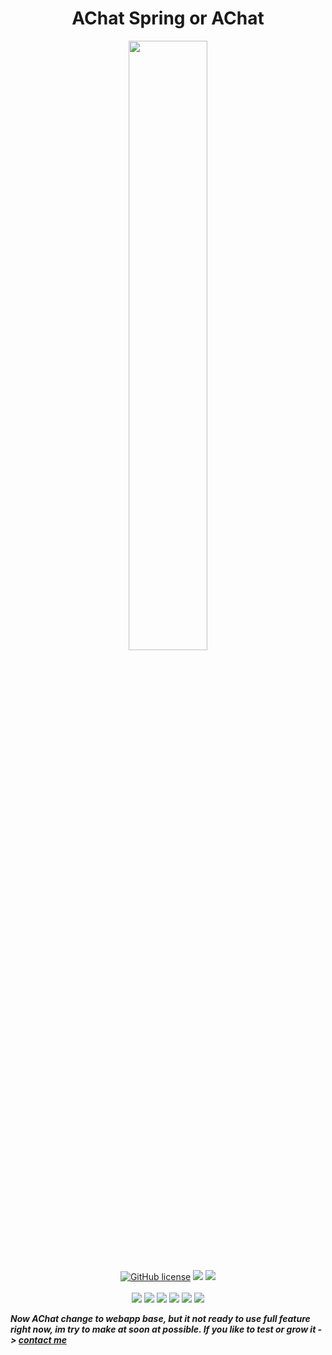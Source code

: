 <h1 align="center">AChat Spring or AChat</h1>
<p align="center">
  <img src="https://raw.githubusercontent.com/AnLaVN/AChat/WebClient/Resources/Images/Logo.png" width = "50%">
  <br><br>
  <a href="https://github.com/AnLaVN/AChat/blob/Releases/LICENSE.md"><img src="https://img.shields.io/github/license/AnLaVN/AChat" alt="GitHub license"/></a>
  <a href="https://cloudinary.com/"><img src="https://img.shields.io/badge/Cloud-Cloudinary-blue"></a>
  <a href="https://firebase.google.com/"><img src="https://img.shields.io/badge/Cloud-Firebase-orange"></a>
  <br><br>
  <img src="https://img.shields.io/github/repo-size/AnLaVN/AChat">
  <img src="https://img.shields.io/github/languages/code-size/AnLaVN/AChat">
  <img src="https://img.shields.io/github/downloads/AnLaVN/AChat/total">
  <a href="https://github.com/AnLaVN/AChat/commits/Releases"><img src="https://img.shields.io/github/commit-activity/w/AnLaVN/AChat"></a>
  <a href="https://github.com/AnLaVN/AChat/commits/Releases"><img src="https://img.shields.io/github/last-commit/AnLaVN/AChat"></a>
  <a href="https://github.com/AnLaVN/AChat/releases"><img src="https://img.shields.io/github/release-date/AnLaVN/AChat"></a>
</p>

***Now AChat change to webapp base, but it not ready to use full feature right now, im try to make at soon at possible. If you like to test or grow it -> [contact me](https://github.com/AnLaVN)***
